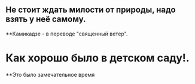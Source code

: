 ## Не стоит ждать милости от природы, надо взять у неё самому.

**Камикадзе - в переводе "священный ветер".

# Как хорошо было в детском саду!.

**Это было замечательное время
